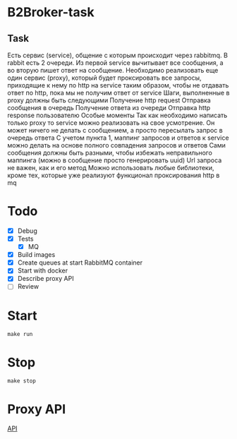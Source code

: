 # B2Broker-task

## Task

Есть сервис (service), общение с которым происходит через rabbitmq. В rabbit есть 2 очереди.
Из первой service вычитывает все сообщения, а во вторую пишет ответ на сообщение.
Необходимо реализовать еще один сервис (proxy), который будет проксировать все запросы,
приходящие к нему по http на service таким образом, чтобы не отдавать ответ по http, пока
мы не получим ответ от service
Шаги, выполненные в proxy должны быть следующими
Получение http request
Отправка сообщения в очередь
Получение ответа из очереди
Отправка http response пользователю
Особые моменты
Так как необходимо написать только proxy то service можно реализовать на свое усмотрение.
Он может ничего не делать с сообщением, а просто пересылать запрос в очередь ответа
С учетом пункта 1, маппинг запросов и ответов к service можно делать на основе полного
совпадения запросов и ответов
Сами сообщения должны быть разными, чтобы избежать неправильного маппинга (можно в
сообщение просто генерировать uuid)
Url запроса не важен, как и его метод
Можно использовать любые библиотеки, кроме тех, которые уже реализуют функционал
проксирования http в mq

# Todo 

- [X] Debug
- [X] Tests
  - [X] MQ
- [X] Build images
- [X] Create queues at start RabbitMQ container 
- [X] Start with docker
- [X] Describe proxy API
- [ ] Review

# Start 

```
make run
```

# Stop

```
make stop
```

# Proxy API

[API](cmd/proxy/API.md)

